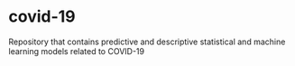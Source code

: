 # covid-19
Repository that contains predictive and descriptive statistical and machine learning models related to COVID-19
